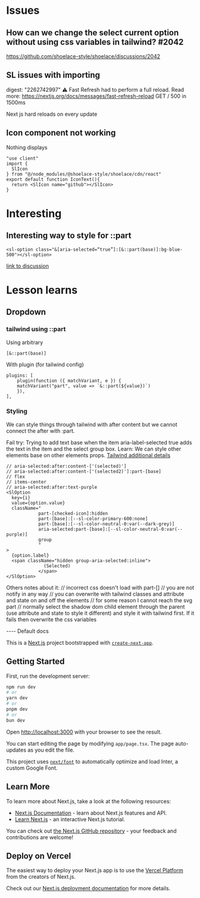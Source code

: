 # Issues

## How can we change the select current option without using css variables in tailwind? #2042

https://github.com/shoelace-style/shoelace/discussions/2042

## SL issues with importing

digest: "2262742997"
⚠ Fast Refresh had to perform a full reload. Read more: https://nextjs.org/docs/messages/fast-refresh-reload
GET / 500 in 1500ms

Next js hard reloads on every update


## Icon component not working

Nothing displays
```tsx
"use client"
import {
  SlIcon
} from "@/node_modules/@shoelace-style/shoelace/cdn/react"
export default function IconText(){
  return <SlIcon name="github"></SlIcon>
}

```

# Interesting

## Interesting way to style for ::part
`<sl-option class="&[aria-selected=“true”]:[&::part(base)]:bg-blue-500"></sl-option>`

[link to discussion](https://github.com/shoelace-style/shoelace/discussions/1969#discussioncomment-9584276)
# Lesson learns

## Dropdown

### tailwind using ::part

Using arbitrary 

```
[&::part(base)]
```

With plugin (for tailwind config)
```
plugins: [
    plugin(function ({ matchVariant, e }) {
    matchVariant("part", value => `&::part(${value})`)
    }),
],
```


### Styling

We can style things through tailwind with after content but we cannot connect the after with :part.

Fail try: Trying to add text base when the item aria-label-selected true adds the text in the item and the select group box. 
Learn: We can style other elements base on other elements props. [Tailwind additional details](https://tailwindcss.com/docs/hover-focus-and-other-states#before-and-after)
```tsx
// aria-selected:after:content-['(selected)']
// aria-selected:after:content-['(selected2)']:part-[base]
// flex
// items-center
// aria-selected:after:text-purple
<SlOption
  key={i}
  value={option.value}
  className="
            part-[checked-icon]:hidden
            part-[base]:[--sl-color-primary-600:none]
            part-[base]:[--sl-color-neutral-0:var(--dark-grey)]
            aria-selected:part-[base]:[--sl-color-neutral-0:var(--purple)]
            group
            "
>
  {option.label}
  <span className="hidden group-aria-selected:inline">
              (Selected)
            </span>
</SlOption>
```

Others notes about it:
// incorrect css doesn't load with part-[]
// you are not notify in any way
// you can overwrite with tailwind classes and attribute and state on and off the elements
// for some reason I cannot reach the svg part
// normally select the shadow dom child element through the parent (use attribute and state to style it different) and style it with tailwind first. If it fails then overwrite the css variables

---- Default docs

This is a [Next.js](https://nextjs.org/) project bootstrapped with [`create-next-app`](https://github.com/vercel/next.js/tree/canary/packages/create-next-app).

## Getting Started

First, run the development server:

```bash
npm run dev
# or
yarn dev
# or
pnpm dev
# or
bun dev
```

Open [http://localhost:3000](http://localhost:3000) with your browser to see the result.

You can start editing the page by modifying `app/page.tsx`. The page auto-updates as you edit the file.

This project uses [`next/font`](https://nextjs.org/docs/basic-features/font-optimization) to automatically optimize and load Inter, a custom Google Font.

## Learn More

To learn more about Next.js, take a look at the following resources:

- [Next.js Documentation](https://nextjs.org/docs) - learn about Next.js features and API.
- [Learn Next.js](https://nextjs.org/learn) - an interactive Next.js tutorial.

You can check out [the Next.js GitHub repository](https://github.com/vercel/next.js/) - your feedback and contributions are welcome!

## Deploy on Vercel

The easiest way to deploy your Next.js app is to use the [Vercel Platform](https://vercel.com/new?utm_medium=default-template&filter=next.js&utm_source=create-next-app&utm_campaign=create-next-app-readme) from the creators of Next.js.

Check out our [Next.js deployment documentation](https://nextjs.org/docs/deployment) for more details.
